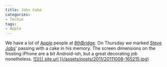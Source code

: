 ```yaml
---
title: Jobs Cake
categories:
- Techie
tags:
- Apple
---
```


We have a lot of [Apple](http://www.apple.com/) people at [8thBridge](http://www.8thbridge.com/). On Thursday we marked [Steve Jobs](http://en.wikipedia.org/wiki/Steve_Jobs)' passing with a cake in his memory. The screen dimensions on the frosting iPhone are a bit Android-ish, but a great decorating job nonetheless.
[![]({{ site.url }}/assets/posts/2011/20111008-165215.jpg)](http://thingelstad.com/s/jobs-cake/20111008-165215-jpg/img)

